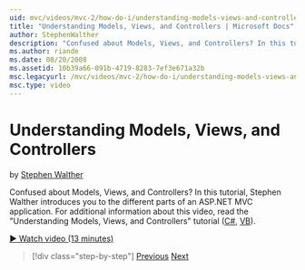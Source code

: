 ```yaml
---
uid: mvc/videos/mvc-2/how-do-i/understanding-models-views-and-controllers
title: "Understanding Models, Views, and Controllers | Microsoft Docs"
author: StephenWalther
description: "Confused about Models, Views, and Controllers? In this tutorial, Stephen Walther introduces you to the different parts of an ASP.NET MVC application."
ms.author: riande
ms.date: 08/20/2008
ms.assetid: 10b39a66-091b-4719-8283-7ef3e671a32b
msc.legacyurl: /mvc/videos/mvc-2/how-do-i/understanding-models-views-and-controllers
msc.type: video
---
```

Understanding Models, Views, and Controllers
====================
by [Stephen Walther](https://github.com/StephenWalther)

Confused about Models, Views, and Controllers? In this tutorial, Stephen Walther introduces you to the different parts of an ASP.NET MVC application. For additional information about this video, read the "Understanding Models, Views, and Controllers" tutorial ([C#](../../../overview/older-versions-1/overview/understanding-models-views-and-controllers-cs.md), [VB](../../../overview/older-versions-1/overview/understanding-models-views-and-controllers-vb.md)).

[&#9654; Watch video (13 minutes)](https://channel9.msdn.com/Blogs/ASP-NET-Site-Videos/understanding-models-views-and-controllers)

> [!div class="step-by-step"]
> [Previous](creating-a-movie-database-application-in-15-minutes-with-aspnet-mvc.md)
> [Next](aspnet-mvc-controller-overview.md)
